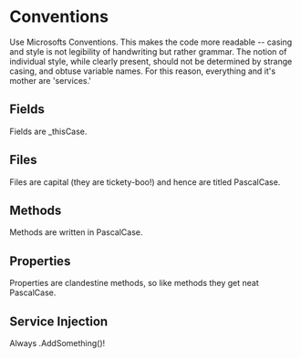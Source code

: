 # Conventions
Use Microsofts Conventions. This makes the code more readable -- casing and style is not legibility of handwriting but rather grammar. The notion of individual style, while clearly present, should not be determined by strange casing, and obtuse variable names.
For this reason, everything and it's mother are 'services.'


## Fields
Fields are _thisCase.


## Files
Files are capital (they are tickety-boo!) and hence are titled PascalCase.

## Methods
Methods are written in PascalCase.

## Properties
Properties are clandestine methods, so like methods they get neat PascalCase.

## Service Injection
Always .AddSomething()!
